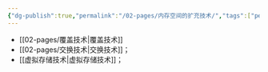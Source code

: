 ```yaml
---
{"dg-publish":true,"permalink":"/02-pages/内存空间的扩充技术/","tags":["personal/blog","os"]}
---
```


- [[02-pages/覆盖技术\|覆盖技术]]
- [[02-pages/交换技术\|交换技术]]；
- [[虚拟存储技术\|虚拟存储技术]]；